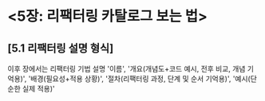 # <5장: 리팩터링 카탈로그 보는 법>

## [5.1 리팩터링 설명 형식]

이후 장에서는 리팩터링 기법 설명
'이름', '개요(개념도+코드 예시, 전후 비교, 개념 기억용)', '배경(필요성+적용 상황)', '절차(리팩터링 과정, 단계 및 순서 기억용)', '예시(단순한 실제 적용)'
